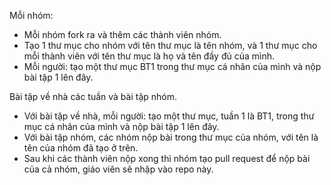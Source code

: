 Mỗi nhóm: 
- Mỗi nhóm fork ra và thêm các thành viên nhóm.
- Tạo 1 thư mục cho nhóm với tên thư mục là tên nhóm, và 1 thư mục cho mỗi thành viên với tên thư mục là họ và tên đầy đủ của mình.
- Mỗi người: tạo một thư mục BT1 trong thư mục cá nhân của mình và nộp bài tập 1 lên đây.

Bài tập về nhà các tuần và bài tập nhóm.
- Với bài tập về nhà, mỗi người: tạo một thư mục, tuần 1 là BT1, trong thư mục cá nhân của mình và nộp bài tập 1 lên đây.
- Với bài tập nhóm, các nhóm nộp bài trong thư mục của nhóm, với tên là tên của nhóm đã tạo ở trên.
- Sau khi các thành viên nộp xong thì nhóm tạo pull request để nộp bài của cả nhóm, giáo viên sẽ nhập vào repo này.
